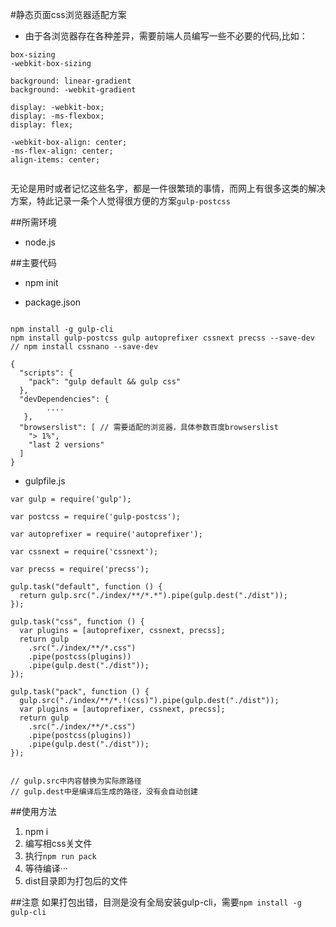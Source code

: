 #静态页面css浏览器适配方案

- 由于各浏览器存在各种差异，需要前端人员编写一些不必要的代码,比如：

```
box-sizing
-webkit-box-sizing

background: linear-gradient
background: -webkit-gradient

display: -webkit-box;
display: -ms-flexbox;
display: flex;

-webkit-box-align: center;
-ms-flex-align: center;
align-items: center;
            
```

无论是用时或者记忆这些名字，都是一件很繁琐的事情，而网上有很多这类的解决方案，特此记录一条个人觉得很方便的方案`gulp-postcss`

##所需环境

- node.js

##主要代码

- npm init

- package.json

```

npm install -g gulp-cli 
npm install gulp-postcss gulp autoprefixer cssnext precss --save-dev
// npm install cssnano --save-dev

{
  "scripts": {
    "pack": "gulp default && gulp css"
  },
  "devDependencies": {
  		....
   },
  "browserslist": [ // 需要适配的浏览器，具体参数百度browserslist
    "> 1%",
    "last 2 versions"
  ]
}

```

- gulpfile.js

```
var gulp = require('gulp');

var postcss = require('gulp-postcss');

var autoprefixer = require('autoprefixer');

var cssnext = require('cssnext');

var precss = require('precss');

gulp.task("default", function () {
  return gulp.src("./index/**/*.*").pipe(gulp.dest("./dist"));
});

gulp.task("css", function () {
  var plugins = [autoprefixer, cssnext, precss];
  return gulp
    .src("./index/**/*.css")
    .pipe(postcss(plugins))
    .pipe(gulp.dest("./dist"));
});

gulp.task("pack", function () {
  gulp.src("./index/**/*.!(css)").pipe(gulp.dest("./dist"));
  var plugins = [autoprefixer, cssnext, precss];
  return gulp
    .src("./index/**/*.css")
    .pipe(postcss(plugins))
    .pipe(gulp.dest("./dist"));
});


// gulp.src中内容替换为实际原路径
// gulp.dest中是编译后生成的路径，没有会自动创建

```

##使用方法
1. npm i
1. 编写相css关文件
2. 执行`npm run pack`
3. 等待编译···
4. dist目录即为打包后的文件

##注意
如果打包出错，目测是没有全局安装gulp-cli，需要`npm install -g gulp-cli`




